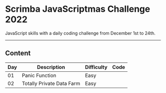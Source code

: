 # Scrimba JavaScriptmas Challenge 2022

JavaScript skills with a daily coding challenge from December 1st to 24th.

---

## Content

| Day | Description               | Difficulty | Code |
| --- | ------------------------- | ---------- | ---- |
| 01  | Panic Function            | Easy       |      |
| 02  | Totally Private Data Farm | Easy       |      |